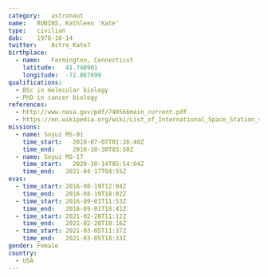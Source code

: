 ```yaml
---
category:	astronaut
name:	RUBINS, Kathleen 'Kate'
type:	civilian
dob:	1978-10-14
twitter:	Astro_Kate7
birthplace:
  - name:	Farmington, Connecticut
    latitude:	41.748901
    longitude:	-72.867699
qualifications:
  - BSc in molecular biology
  - PhD in cancer biology
references:
  - http://www.nasa.gov/pdf/740566main_current.pdf
  - https://en.wikipedia.org/wiki/List_of_International_Space_Station_spacewalks
missions:
  - name: Soyuz MS-01
    time_start:   2016-07-07T01:36:40Z
    time_end:     2016-10-30T03:58Z
  - name: Soyuz MS-17
    time_start:   2020-10-14T05:54:04Z
    time_end:	2021-04-17T04:55Z
evas:
  - time_start: 2016-08-19T12:04Z
    time_end:   2016-08-19T18:02Z
  - time_start: 2016-09-01T11:53Z
    time_end:	2016-09-01T18:41Z
  - time_start:	2021-02-28T11:12Z
    time_end:	2021-02-28T18:16Z
  - time_start:	2021-03-05T11:37Z
    time_end:	2021-03-05T18:33Z
gender:	Female
country:
  - USA
---
```

